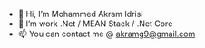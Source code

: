 - 👋 Hi, I’m Mohammed Akram Idrisi
- 👀 I’m work .Net / MEAN Stack / .Net Core
- 📫 You can contact me @ akramg9@gmail.com

<!---
akramg9/akramg9 is a ✨ special ✨ repository because its `README.md` (this file) appears on your GitHub profile.
You can click the Preview link to take a look at your changes.
--->
